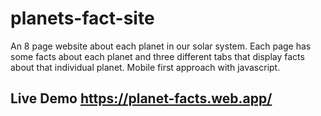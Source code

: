 # planets-fact-site
An 8 page website about each planet in our solar system. Each page has some facts about each planet and three different tabs that display facts about that individual planet. Mobile first approach with javascript.

## Live Demo https://planet-facts.web.app/
